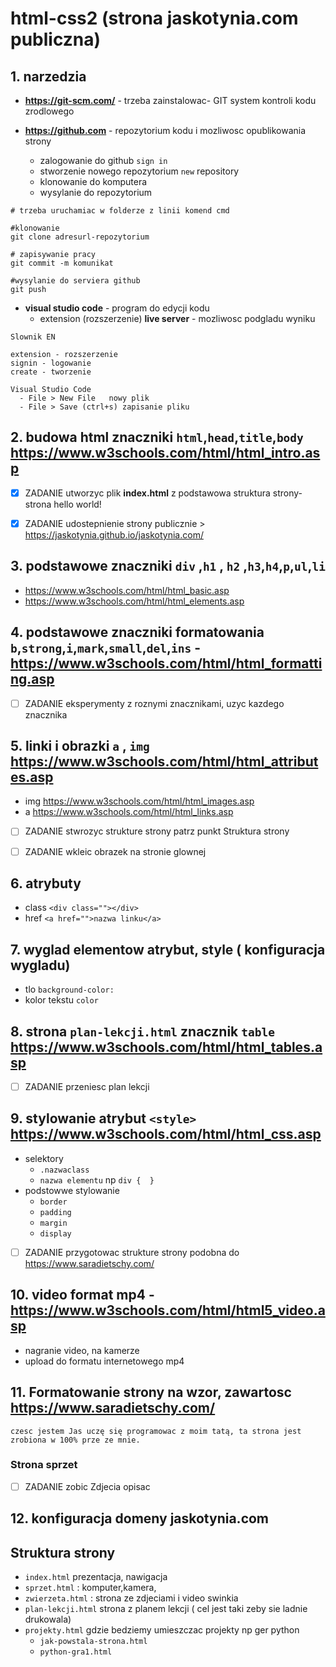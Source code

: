 # html-css2 (strona jaskotynia.com publiczna)

## 1. narzedzia  

- **https://git-scm.com/** - trzeba zainstalowac- GIT system kontroli kodu zrodlowego

- **https://github.com** - repozytorium kodu i mozliwosc opublikowania strony

  - zalogowanie do github `sign in`
  - stworzenie nowego repozytorium `new` repository
  - klonowanie do komputera 
  - wysylanie do repozytorium
  
```
# trzeba uruchamiac w folderze z linii komend cmd 

#klonowanie
git clone adresurl-repozytorium

# zapisywanie pracy 
git commit -m komunikat

#wysylanie do serviera github
git push

```

- **visual studio code**  - program do edycji kodu
  - extension (rozszerzenie) **live server** - mozliwosc podgladu wyniku 


```  
Slownik EN

extension - rozszerzenie
signin - logowanie
create - tworzenie

Visual Studio Code
  - File > New File   nowy plik
  - File > Save (ctrl+s) zapisanie pliku
```


## 2. budowa html  znaczniki `html`,`head`,`title`,`body`  https://www.w3schools.com/html/html_intro.asp

- [x] ZADANIE utworzyc plik **index.html**  z podstawowa struktura strony- strona hello world!
- [x] ZADANIE udostepnienie strony publicznie > https://jaskotynia.github.io/jaskotynia.com/

     

## 3. podstawowe znaczniki `div` ,`h1` , `h2` ,`h3`,`h4`,`p`,`ul`,`li`

- https://www.w3schools.com/html/html_basic.asp 
- https://www.w3schools.com/html/html_elements.asp

## 4. podstawowe znaczniki formatowania `b`,`strong`,`i`,`mark`,`small`,`del`,`ins` - https://www.w3schools.com/html/html_formatting.asp

- [ ] ZADANIE eksperymenty z roznymi znacznikami, uzyc kazdego znacznika 


## 5. linki i obrazki  `a`  , `img` https://www.w3schools.com/html/html_attributes.asp 

- img https://www.w3schools.com/html/html_images.asp
- a https://www.w3schools.com/html/html_links.asp
- [ ] ZADANIE stwrozyc strukture strony patrz punkt Struktura strony
- [ ] ZADANIE wkleic obrazek na stronie glownej


## 6. atrybuty

- class  `<div class=""></div>`
- href `<a href="">nazwa linku</a>`

## 7. wyglad elementow atrybut, style ( konfiguracja wygladu)

 - tlo `background-color:`
 - kolor tekstu `color` 

## 8. strona `plan-lekcji.html` znacznik `table` https://www.w3schools.com/html/html_tables.asp

- [ ] ZADANIE przeniesc plan lekcji 


## 9. stylowanie atrybut `<style>` https://www.w3schools.com/html/html_css.asp

 - selektory 
   - `.nazwaclass`  
   - `nazwa elementu` np `div {  }`  
 - podstowwe stylowanie
   - `border`
   - `padding`
   - `margin`
   - `display`

- [ ] ZADANIE przygotowac strukture strony podobna do  https://www.saradietschy.com/

## 10. video format mp4 - https://www.w3schools.com/html/html5_video.asp

- nagranie video, na kamerze
- upload do formatu internetowego mp4

## 11. Formatowanie strony na wzor, zawartosc  https://www.saradietschy.com/


```
czesc jestem Jas uczę się programowac z moim tatą, ta strona jest zrobiona w 100% prze ze mnie.
```

### Strona sprzet

- [ ] ZADANIE zobic Zdjecia opisac

## 12. konfiguracja domeny jaskotynia.com

## Struktura strony

- `index.html` prezentacja, nawigacja 
- `sprzet.html` : komputer,kamera, 
- `zwierzeta.html` : strona ze zdjeciami i video swinkia
- `plan-lekcji.html` strona z planem lekcji ( cel jest taki zeby sie ladnie drukowala)
- `projekty.html`  gdzie bedziemy umieszczac projekty np ger python
  - `jak-powstala-strona.html`
  - `python-gra1.html`

